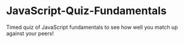 # JavaScript-Quiz-Fundamentals
Timed quiz of JavaScript fundamentals to see how well you match up against your peers!
